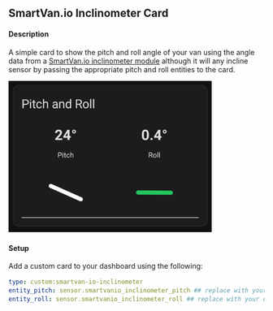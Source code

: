 ## SmartVan.io Inclinometer Card

#### Description
A simple card to show the pitch and roll angle of your van using the angle data from a [SmartVan.io inclinometer module](https://smartvan.io/products/tilt-sensor-module) although it will any incline sensor by passing the appropriate pitch and roll entities to the card.


<img src="https://raw.githubusercontent.com/Smartvan-io/inclinometer-card/refs/heads/main/preview.jpg" width="400">

#### Setup
Add a custom card to your dashboard using the following:

```yaml
type: custom:smartvan-io-inclinometer
entity_pitch: sensor.smartvanio_inclinometer_pitch ## replace with your own entity
entity_roll: sensor.smartvanio_inclinometer_roll ## replace with your own entity
```